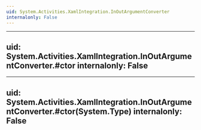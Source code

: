 ```yaml
---
uid: System.Activities.XamlIntegration.InOutArgumentConverter
internalonly: False
---
```


---
uid: System.Activities.XamlIntegration.InOutArgumentConverter.#ctor
internalonly: False
---

---
uid: System.Activities.XamlIntegration.InOutArgumentConverter.#ctor(System.Type)
internalonly: False
---
